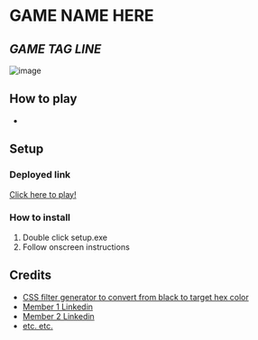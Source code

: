 # **GAME NAME HERE** 
## *GAME TAG LINE*

![image]()

## How to play

* 

## Setup

### Deployed link

[Click here to play!](https://www.example.com)

### How to install

1. Double click setup.exe
2. Follow onscreen instructions

## Credits

* [CSS filter generator to convert from black to target hex color](https://codepen.io/sosuke/pen/Pjoqqp)
* [Member 1 Linkedin](https://www.linkedin.com)
* [Member 2 Linkedin](https://www.linkedin.com)
* [etc. etc.](https://www.example.com)
